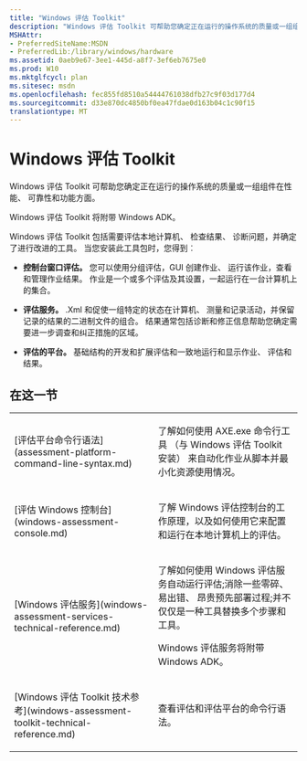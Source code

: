```yaml
---
title: "Windows 评估 Toolkit"
description: "Windows 评估 Toolkit 可帮助您确定正在运行的操作系统的质量或一组组件在性能、 可靠性和功能方面。"
MSHAttr:
- PreferredSiteName:MSDN
- PreferredLib:/library/windows/hardware
ms.assetid: 0aeb9e67-3ee1-445d-a8f7-3ef6eb7675e0
ms.prod: W10
ms.mktglfcycl: plan
ms.sitesec: msdn
ms.openlocfilehash: fec855fd8510a54444761038dfb27c9f03d177d4
ms.sourcegitcommit: d33e870dc4850bf0ea47fdae0d163b04c1c90f15
translationtype: MT
---
```

# <a name="windows-assessment-toolkit"></a>Windows 评估 Toolkit


Windows 评估 Toolkit 可帮助您确定正在运行的操作系统的质量或一组组件在性能、 可靠性和功能方面。

Windows 评估 Toolkit 将附带 Windows ADK。

Windows 评估 Toolkit 包括需要评估本地计算机、 检查结果、 诊断问题，并确定了进行改进的工具。 当您安装此工具包时，您得到︰

-   **控制台窗口评估。** 您可以使用分组评估，GUI 创建作业、 运行该作业，查看和管理作业结果。 作业是一个或多个评估及其设置，一起运行在一台计算机上的集合。

-   **评估服务。** .Xml 和促使一组特定的状态在计算机、 测量和记录活动，并保留记录的结果的二进制文件的组合。 结果通常包括诊断和修正信息帮助您确定需要进一步调查和纠正措施的区域。

-   **评估的平台。** 基础结构的开发和扩展评估和一致地运行和显示作业、 评估和结果。

## <a name="in-this-section"></a>在这一节


<table>
<colgroup>
<col width="50%" />
<col width="50%" />
</colgroup>
<tbody>
<tr class="odd">
<td><p>[评估平台命令行语法](assessment-platform-command-line-syntax.md)</p></td>
<td><p>了解如何使用 AXE.exe 命令行工具 （与 Windows 评估 Toolkit 安装） 来自动化作业从脚本并最小化资源使用情况。</p></td>
</tr>
<tr class="even">
<td><p>[评估 Windows 控制台](windows-assessment-console.md)</p></td>
<td><p>了解 Windows 评估控制台的工作原理，以及如何使用它来配置和运行在本地计算机上的评估。</p></td>
</tr>
<tr class="odd">
<td><p>[Windows 评估服务](windows-assessment-services-technical-reference.md)</p></td>
<td><p>了解如何使用 Windows 评估服务自动运行评估;消除一些零碎、 易出错、 昂贵预先部署过程;并不仅仅是一种工具替换多个步骤和工具。</p>
<p>Windows 评估服务将附带 Windows ADK。</p></td>
</tr>
<tr class="even">
<td><p>[Windows 评估 Toolkit 技术参考](windows-assessment-toolkit-technical-reference.md)</p></td>
<td><p>查看评估和评估平台的命令行语法。</p></td>
</tr>
</tbody>
</table>

 

 

 






